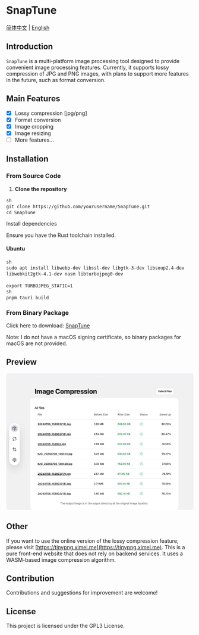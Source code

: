 # SnapTune
[简体中文](./README_CN.md) | [English](./README.md)
## Introduction

`SnapTune` is a multi-platform image processing tool designed to provide convenient image processing features. Currently, it supports lossy compression of JPG and PNG images, with plans to support more features in the future, such as format conversion.

## Main Features

- [x] Lossy compression [jpg/png]
- [x] Format conversion
- [x] Image cropping
- [x] Image resizing
- [ ] More features...

## Installation

### From Source Code

1. **Clone the repository**

```
sh
git clone https://github.com/yourusername/SnapTune.git
cd SnapTune
```
Install dependencies

Ensure you have the Rust toolchain installed.

#### Ubuntu

```
sh
sudo apt install libwebp-dev libssl-dev libgtk-3-dev libsoup2.4-dev libwebkit2gtk-4.1-dev nasm libturbojpeg0-dev

export TURBOJPEG_STATIC=1
sh
pnpm tauri build
```
### From Binary Package

Click here to download: [SnapTune](https://github.com/kingzcheung/SnapTune/releases)

Note: I do not have a macOS signing certificate, so binary packages for macOS are not provided.

## Preview
![Preview](data/Jietu20241203-214654.jpg)

## Other

If you want to use the online version of the lossy compression feature, please visit [https://tinypng.ximei.me](https://tinypng.ximei.me).
This is a pure front-end website that does not rely on backend services. It uses a WASM-based image compression algorithm.

## Contribution
Contributions and suggestions for improvement are welcome!

## License
This project is licensed under the GPL3 License.